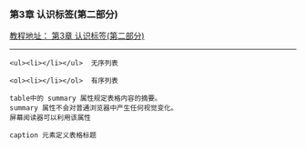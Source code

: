 ### 第3章 认识标签(第二部分)
[教程地址： 第3章 认识标签(第二部分)](http://www.imooc.com/learn/9)

---
```
<ul><li></li></ul>  无序列表

<ol><li></li></ol>  有序列表

table中的 summary 属性规定表格内容的摘要。
summary 属性不会对普通浏览器中产生任何视觉变化。
屏幕阅读器可以利用该属性

caption 元素定义表格标题
```



